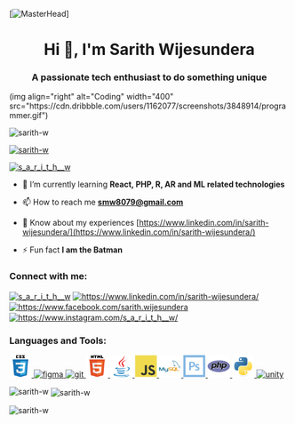 [![MasterHead](https://user-images.githubusercontent.com/95478989/198955082-6e78ebb5-e1e4-49f9-8d32-6e5af3984dcd.gif)]
<h1 align="center">Hi 👋, I'm Sarith Wijesundera</h1>
<h3 align="center">A passionate tech enthusiast to do something unique</h3>
(img align="right" alt="Coding" width="400" src="https://cdn.dribbble.com/users/1162077/screenshots/3848914/programmer.gif")

<p align="left"> <img src="https://komarev.com/ghpvc/?username=sarith-w&label=Profile%20views&color=0e75b6&style=flat" alt="sarith-w" /> </p>

<p align="left"> <a href="https://github.com/ryo-ma/github-profile-trophy"><img src="https://github-profile-trophy.vercel.app/?username=sarith-w" alt="sarith-w" /></a> </p>

<p align="left"> <a href="https://twitter.com/s_a_r_i_t_h__w" target="blank"><img src="https://img.shields.io/twitter/follow/s_a_r_i_t_h__w?logo=twitter&style=for-the-badge" alt="s_a_r_i_t_h__w" /></a> </p>

- 🌱 I’m currently learning **React, PHP, R, AR and ML related technologies**

- 📫 How to reach me **smw8079@gmail.com**

- 📄 Know about my experiences [https://www.linkedin.com/in/sarith-wijesundera/](https://www.linkedin.com/in/sarith-wijesundera/)

- ⚡ Fun fact **I am the Batman**

<h3 align="left">Connect with me:</h3>
<p align="left">
<a href="https://twitter.com/s_a_r_i_t_h__w" target="blank"><img align="center" src="https://raw.githubusercontent.com/rahuldkjain/github-profile-readme-generator/master/src/images/icons/Social/twitter.svg" alt="s_a_r_i_t_h__w" height="30" width="40" /></a>
<a href="https://linkedin.com/in/https://www.linkedin.com/in/sarith-wijesundera/" target="blank"><img align="center" src="https://raw.githubusercontent.com/rahuldkjain/github-profile-readme-generator/master/src/images/icons/Social/linked-in-alt.svg" alt="https://www.linkedin.com/in/sarith-wijesundera/" height="30" width="40" /></a>
<a href="https://fb.com/https://www.facebook.com/sarith.wijesundera" target="blank"><img align="center" src="https://raw.githubusercontent.com/rahuldkjain/github-profile-readme-generator/master/src/images/icons/Social/facebook.svg" alt="https://www.facebook.com/sarith.wijesundera" height="30" width="40" /></a>
<a href="https://instagram.com/https://www.instagram.com/s_a_r_i_t_h__w/" target="blank"><img align="center" src="https://raw.githubusercontent.com/rahuldkjain/github-profile-readme-generator/master/src/images/icons/Social/instagram.svg" alt="https://www.instagram.com/s_a_r_i_t_h__w/" height="30" width="40" /></a>
</p>

<h3 align="left">Languages and Tools:</h3>
<p align="left"> <a href="https://www.w3schools.com/css/" target="_blank" rel="noreferrer"> <img src="https://raw.githubusercontent.com/devicons/devicon/master/icons/css3/css3-original-wordmark.svg" alt="css3" width="40" height="40"/> </a> <a href="https://www.figma.com/" target="_blank" rel="noreferrer"> <img src="https://www.vectorlogo.zone/logos/figma/figma-icon.svg" alt="figma" width="40" height="40"/> </a> <a href="https://git-scm.com/" target="_blank" rel="noreferrer"> <img src="https://www.vectorlogo.zone/logos/git-scm/git-scm-icon.svg" alt="git" width="40" height="40"/> </a> <a href="https://www.w3.org/html/" target="_blank" rel="noreferrer"> <img src="https://raw.githubusercontent.com/devicons/devicon/master/icons/html5/html5-original-wordmark.svg" alt="html5" width="40" height="40"/> </a> <a href="https://www.java.com" target="_blank" rel="noreferrer"> <img src="https://raw.githubusercontent.com/devicons/devicon/master/icons/java/java-original.svg" alt="java" width="40" height="40"/> </a> <a href="https://developer.mozilla.org/en-US/docs/Web/JavaScript" target="_blank" rel="noreferrer"> <img src="https://raw.githubusercontent.com/devicons/devicon/master/icons/javascript/javascript-original.svg" alt="javascript" width="40" height="40"/> </a> <a href="https://www.mysql.com/" target="_blank" rel="noreferrer"> <img src="https://raw.githubusercontent.com/devicons/devicon/master/icons/mysql/mysql-original-wordmark.svg" alt="mysql" width="40" height="40"/> </a> <a href="https://www.photoshop.com/en" target="_blank" rel="noreferrer"> <img src="https://raw.githubusercontent.com/devicons/devicon/master/icons/photoshop/photoshop-line.svg" alt="photoshop" width="40" height="40"/> </a> <a href="https://www.php.net" target="_blank" rel="noreferrer"> <img src="https://raw.githubusercontent.com/devicons/devicon/master/icons/php/php-original.svg" alt="php" width="40" height="40"/> </a> <a href="https://www.python.org" target="_blank" rel="noreferrer"> <img src="https://raw.githubusercontent.com/devicons/devicon/master/icons/python/python-original.svg" alt="python" width="40" height="40"/> </a> <a href="https://unity.com/" target="_blank" rel="noreferrer"> <img src="https://www.vectorlogo.zone/logos/unity3d/unity3d-icon.svg" alt="unity" width="40" height="40"/> </a> </p>

<p><img align="left" src="https://github-readme-stats.vercel.app/api/top-langs?username=sarith-w&show_icons=true&locale=en&layout=compact" alt="sarith-w" /></p>

<p>&nbsp;<img align="center" src="https://github-readme-stats.vercel.app/api?username=sarith-w&show_icons=true&locale=en" alt="sarith-w" /></p>

<p><img align="center" src="https://github-readme-streak-stats.herokuapp.com/?user=sarith-w&" alt="sarith-w" /></p>
